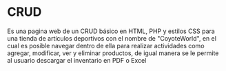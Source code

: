 # CRUD
Es una pagina web de un CRUD básico en HTML, PHP y estilos CSS para una tienda de artículos deportivos con el nombre de "CoyoteWorld", en el cual es posible navegar dentro de ella para realizar actividades como agregar, modificar, ver y eliminar productos, de igual manera se le permite al usuario descargar el inventario en PDF o Excel
